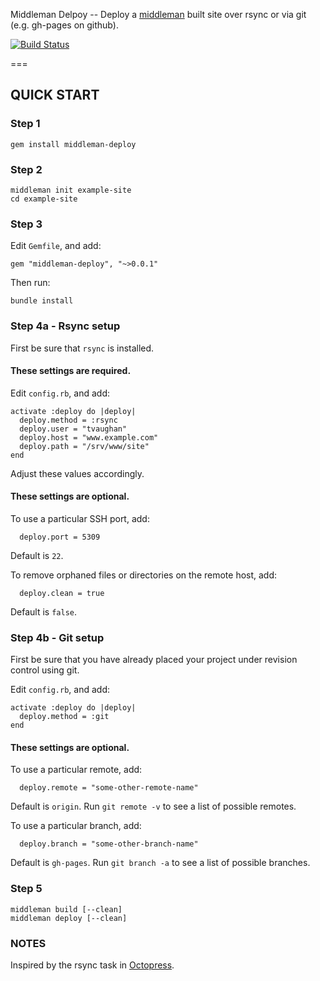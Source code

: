 Middleman Delpoy -- Deploy a [middleman](http://middlemanapp.com/) built site over rsync or via git (e.g. gh-pages on github).

[![Build Status](https://secure.travis-ci.org/tvaughan/middleman-deploy.png)](http://travis-ci.org/tvaughan/middleman-deploy)

===

## QUICK START

### Step 1

    gem install middleman-deploy

### Step 2

    middleman init example-site
    cd example-site

### Step 3

Edit `Gemfile`, and add:

    gem "middleman-deploy", "~>0.0.1"

Then run:

    bundle install

### Step 4a - Rsync setup

First be sure that `rsync` is installed.

#### These settings are required.

Edit `config.rb`, and add:

    activate :deploy do |deploy|
      deploy.method = :rsync
      deploy.user = "tvaughan"
      deploy.host = "www.example.com"
      deploy.path = "/srv/www/site"
    end

Adjust these values accordingly.

#### These settings are optional.

To use a particular SSH port, add:

      deploy.port = 5309

Default is `22`.

To remove orphaned files or directories on the remote host, add:

      deploy.clean = true

Default is `false`.

### Step 4b - Git setup

First be sure that you have already placed your project under revision
control using git.

Edit `config.rb`, and add:

    activate :deploy do |deploy|
      deploy.method = :git
    end

#### These settings are optional.

To use a particular remote, add:

      deploy.remote = "some-other-remote-name"

Default is `origin`. Run `git remote -v` to see a list of possible
remotes.

To use a particular branch, add:

      deploy.branch = "some-other-branch-name"

Default is `gh-pages`. Run `git branch -a` to see a list of possible
branches.

### Step 5

    middleman build [--clean]
    middleman deploy [--clean]

### NOTES

Inspired by the rsync task in [Octopress](https://github.com/imathis/octopress).
